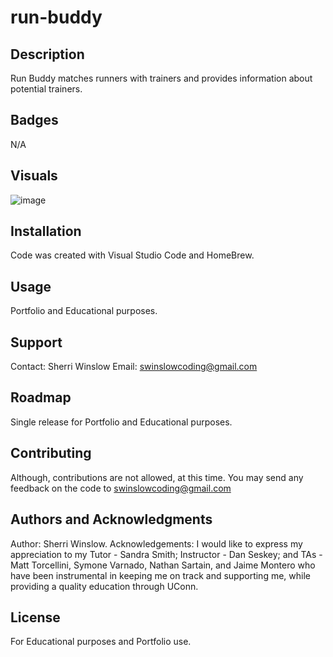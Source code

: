 # run-buddy

## Description
Run Buddy matches runners with trainers and provides information about potential trainers.

## Badges
N/A

## Visuals
 ![image](./assets/images/item.jpg) 

## Installation
Code was created with Visual Studio Code and HomeBrew.

## Usage
Portfolio and Educational purposes.

## Support
Contact:  Sherri Winslow
Email:  swinslowcoding@gmail.com

## Roadmap
Single release for Portfolio and Educational purposes.

## Contributing
Although, contributions are not allowed, at this time.  You may send any feedback on the code to swinslowcoding@gmail.com

## Authors and Acknowledgments
Author: Sherri Winslow.
Acknowledgements:  I would like to express my appreciation to my Tutor - Sandra Smith; Instructor - Dan Seskey; and TAs - Matt Torcellini, Symone Varnado, Nathan Sartain, and Jaime Montero who have been instrumental in keeping me on track and supporting me, while providing a quality education through UConn.

## License
For Educational purposes and Portfolio use.